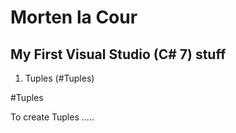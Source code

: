 # Morten la Cour
## My First Visual Studio (C# 7) stuff


1. Tuples (#Tuples)




#Tuples

To create Tuples .....




